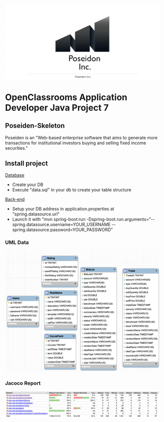 <img src="https://github.com/Achille-Deribreux/P7_Deribreux_Achille/blob/develop/logo.png" alt="PayMyBuddy Logo"/>

# OpenClassrooms Application Developer Java Project 7

## Poseiden-Skeleton

Poseiden is an "Web-based enterprise software that aims to generate more transactions for institutional investors buying and selling fixed income securities."

## Install project

<p><u>Database</u></p>
<ul>
<li>Create your DB</li>
<li>Execute "data.sql" in your db to create your table structure</li>
</ul>
<p>


<p><u>Back-end</u></p>
<ul>
<li>Setup your DB address in application.properties at "spring.datasource.url"</li>
<li>Launch it with "mvn spring-boot:run -Dspring-boot.run.arguments="--spring.datasource.username=YOUR_USERNAME --spring.datasource.password=YOUR_PASSWORD"</li>
</ul>

### UML Data

<img src="https://github.com/Achille-Deribreux/P7_Deribreux_Achille/blob/develop/UML_DATA.jpg" alt="Data Diagram"/>

### Jacoco Report

<img src="https://github.com/Achille-Deribreux/P7_Deribreux_Achille/blob/develop/Jacoco.jpg" alt="Jacoco Report"/>

